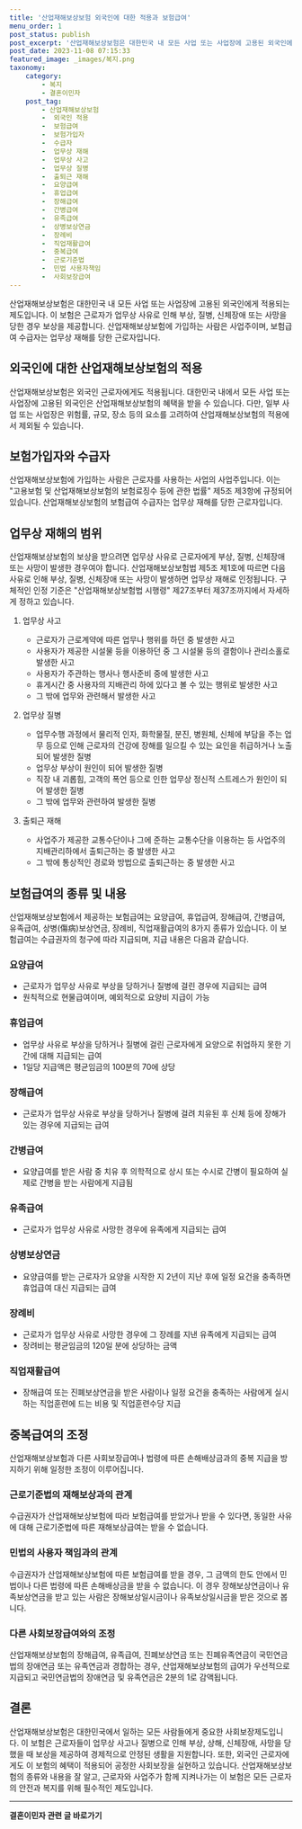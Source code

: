 ```yaml
---
title: '산업재해보상보험 외국인에 대한 적용과 보험급여'
menu_order: 1
post_status: publish
post_excerpt: '산업재해보상보험은 대한민국 내 모든 사업 또는 사업장에 고용된 외국인에게 적용되는 제도입니다. 이 보험은 근로자가 업무상 사유로 인해 부상, 질병, 신체장애 또는 사망을 당한 경우 보상을 제공합니다. 산업재해보상보험에 가입하는 사람은 사업주이며, 보험급여 수급자는 업무상 재해를 당한 근로자입니다.'
post_date: 2023-11-08 07:15:33
featured_image: _images/복지.png
taxonomy:
    category:
        - 복지
        - 결혼이민자
    post_tag:
        - 산업재해보상보험
        -  외국인 적용
        -  보험급여
        -  보험가입자
        -  수급자
        -  업무상 재해
        -  업무상 사고
        -  업무상 질병
        -  출퇴근 재해
        -  요양급여
        -  휴업급여
        -  장해급여
        -  간병급여
        -  유족급여
        -  상병보상연금
        -  장례비
        -  직업재활급여
        -  중복급여
        -  근로기준법
        -  민법 사용자책임
        -  사회보장급여
---
```



산업재해보상보험은 대한민국 내 모든 사업 또는 사업장에 고용된 외국인에게 적용되는 제도입니다. 이 보험은 근로자가 업무상 사유로 인해 부상, 질병, 신체장애 또는 사망을 당한 경우 보상을 제공합니다. 산업재해보상보험에 가입하는 사람은 사업주이며, 보험급여 수급자는 업무상 재해를 당한 근로자입니다.

## 외국인에 대한 산업재해보상보험의 적용

산업재해보상보험은 외국인 근로자에게도 적용됩니다. 대한민국 내에서 모든 사업 또는 사업장에 고용된 외국인은 산업재해보상보험의 혜택을 받을 수 있습니다. 다만, 일부 사업 또는 사업장은 위험률, 규모, 장소 등의 요소를 고려하여 산업재해보상보험의 적용에서 제외될 수 있습니다.

## 보험가입자와 수급자

산업재해보상보험에 가입하는 사람은 근로자를 사용하는 사업의 사업주입니다. 이는 "고용보험 및 산업재해보상보험의 보험료징수 등에 관한 법률" 제5조 제3항에 규정되어 있습니다. 산업재해보상보험의 보험급여 수급자는 업무상 재해를 당한 근로자입니다.

## 업무상 재해의 범위

산업재해보상보험의 보상을 받으려면 업무상 사유로 근로자에게 부상, 질병, 신체장애 또는 사망이 발생한 경우여야 합니다. 산업재해보상보험법 제5조 제1호에 따르면 다음 사유로 인해 부상, 질병, 신체장애 또는 사망이 발생하면 업무상 재해로 인정됩니다. 구체적인 인정 기준은 "산업재해보상보험법 시행령" 제27조부터 제37조까지에서 자세하게 정하고 있습니다.

1. 업무상 사고
   - 근로자가 근로계약에 따른 업무나 행위를 하던 중 발생한 사고
   - 사용자가 제공한 시설물 등을 이용하던 중 그 시설물 등의 결함이나 관리소홀로 발생한 사고
   - 사용자가 주관하는 행사나 행사준비 중에 발생한 사고
   - 휴게시간 중 사용자의 지배관리 하에 있다고 볼 수 있는 행위로 발생한 사고
   - 그 밖에 업무와 관련해서 발생한 사고

2. 업무상 질병
   - 업무수행 과정에서 물리적 인자, 화학물질, 분진, 병원체, 신체에 부담을 주는 업무 등으로 인해 근로자의 건강에 장해를 일으킬 수 있는 요인을 취급하거나 노출되어 발생한 질병
   - 업무상 부상이 원인이 되어 발생한 질병
   - 직장 내 괴롭힘, 고객의 폭언 등으로 인한 업무상 정신적 스트레스가 원인이 되어 발생한 질병
   - 그 밖에 업무와 관련하여 발생한 질병

3. 출퇴근 재해
   - 사업주가 제공한 교통수단이나 그에 준하는 교통수단을 이용하는 등 사업주의 지배관리하에서 출퇴근하는 중 발생한 사고
   - 그 밖에 통상적인 경로와 방법으로 출퇴근하는 중 발생한 사고

## 보험급여의 종류 및 내용

산업재해보상보험에서 제공하는 보험급여는 요양급여, 휴업급여, 장해급여, 간병급여, 유족급여, 상병(傷病)보상연금, 장례비, 직업재활급여의 8가지 종류가 있습니다. 이 보험급여는 수급권자의 청구에 따라 지급되며, 지급 내용은 다음과 같습니다.

### 요양급여
- 근로자가 업무상 사유로 부상을 당하거나 질병에 걸린 경우에 지급되는 급여
- 원칙적으로 현물급여이며, 예외적으로 요양비 지급이 가능

### 휴업급여
- 업무상 사유로 부상을 당하거나 질병에 걸린 근로자에게 요양으로 취업하지 못한 기간에 대해 지급되는 급여
- 1일당 지급액은 평균임금의 100분의 70에 상당

### 장해급여
- 근로자가 업무상 사유로 부상을 당하거나 질병에 걸려 치유된 후 신체 등에 장해가 있는 경우에 지급되는 급여

### 간병급여
- 요양급여를 받은 사람 중 치유 후 의학적으로 상시 또는 수시로 간병이 필요하여 실제로 간병을 받는 사람에게 지급됨

### 유족급여
- 근로자가 업무상 사유로 사망한 경우에 유족에게 지급되는 급여

### 상병보상연금
- 요양급여를 받는 근로자가 요양을 시작한 지 2년이 지난 후에 일정 요건을 충족하면 휴업급여 대신 지급되는 급여

### 장례비
- 근로자가 업무상 사유로 사망한 경우에 그 장례를 지낸 유족에게 지급되는 급여
- 장려비는 평균임금의 120일 분에 상당하는 금액

### 직업재활급여
- 장해급여 또는 진폐보상연금을 받은 사람이나 일정 요건을 충족하는 사람에게 실시하는 직업훈련에 드는 비용 및 직업훈련수당 지급

## 중복급여의 조정

산업재해보상보험과 다른 사회보장급여나 법령에 따른 손해배상금과의 중복 지급을 방지하기 위해 일정한 조정이 이루어집니다.

### 근로기준법의 재해보상과의 관계
수급권자가 산업재해보상보험에 따라 보험급여를 받았거나 받을 수 있다면, 동일한 사유에 대해 근로기준법에 따른 재해보상급여는 받을 수 없습니다.

### 민법의 사용자 책임과의 관계
수급권자가 산업재해보상보험에 따른 보험급여를 받을 경우, 그 금액의 한도 안에서 민법이나 다른 법령에 따른 손해배상금을 받을 수 없습니다. 이 경우 장해보상연금이나 유족보상연금을 받고 있는 사람은 장해보상일시금이나 유족보상일시금을 받은 것으로 봅니다.

### 다른 사회보장급여와의 조정
산업재해보상보험의 장해급여, 유족급여, 진폐보상연금 또는 진폐유족연금이 국민연금법의 장애연금 또는 유족연금과 경합하는 경우, 산업재해보상보험의 급여가 우선적으로 지급되고 국민연금법의 장애연금 및 유족연금은 2분의 1로 감액됩니다.

## 결론

산업재해보상보험은 대한민국에서 일하는 모든 사람들에게 중요한 사회보장제도입니다. 이 보험은 근로자들이 업무상 사고나 질병으로 인해 부상, 상해, 신체장애, 사망을 당했을 때 보상을 제공하여 경제적으로 안정된 생활을 지원합니다. 또한, 외국인 근로자에게도 이 보험의 혜택이 적용되어 공정한 사회보장을 실현하고 있습니다. 산업재해보상보험의 종류와 내용을 잘 알고, 근로자와 사업주가 함께 지켜나가는 이 보험은 모든 근로자의 안전과 복지를 위해 필수적인 제도입니다.
<!-- wp:separator -->
<hr class="wp-block-separator has-alpha-channel-opacity"/>
<!-- /wp:separator -->

<!-- wp:group {"backgroundColor":"base","layout":{"type":"constrained"}} -->
<div class="wp-block-group has-base-background-color has-background"><!-- wp:paragraph {"align":"center","fontSize":"medium"} -->
<p class="has-text-align-center has-large-font-size"><strong>결혼이민자 관련 글 바로가기</strong></p>
<!-- /wp:paragraph -->


<!-- wp:latest-posts
{"categories":[{"id":14581,"count":19,"description":"","link":"https://uknowlaw.com/category/%ea%b2%b0%ed%98%bc%ec%9d%b4%eb%af%bc%ec%9e%90/","name":"결혼이민자","slug":"결혼이민자","taxonomy":"category","parent":0,"meta":[],"_links":{"self":[{"href":"https://uknowlaw.com/wp-json/wp/v2/categories/14581"}],"collection":[{"href":"https://uknowlaw.com/wp-json/wp/v2/categories"}],"about":[{"href":"https://uknowlaw.com/wp-json/wp/v2/taxonomies/category"}],"wp:post_type":[{"href":"https://uknowlaw.com/wp-json/wp/v2/posts?categories=14581"}],"curies":[{"name":"wp","href":"https://api.w.org/{rel}","templated":true}]}}],"postsToShow":100,"excerptLength":28,"postLayout":"grid","columns":2,"featuredImageAlign":"left","featuredImageSizeSlug":"large","fontSize":"small"} /--></div>
<!-- /wp:group -->